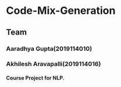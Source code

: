 # Code-Mix-Generation
## Team
### Aaradhya Gupta(2019114010)
### Akhilesh Aravapalli(2019114016)
#### Course Project for NLP.